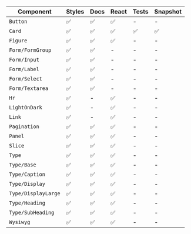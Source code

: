 Component           | Styles | Docs | React | Tests | Snapshot
------------------- | ------ | ---- | ----- | ----- | --------
`Button`            | ✅      | ✅ | ✅ | - | -
`Card`              | ✅      | ✅ | ✅ | ✅ | ✅
`Figure`            | ✅      | ✅ | ✅ | - | -
`Form/FormGroup`    | ✅      | ✅| - | - | -
`Form/Input`        | ✅      | ✅| - | - | -
`Form/Label`        | ✅      | ✅| - | - | -
`Form/Select`       | ✅      | ✅| - | - | -
`Form/Textarea`     | ✅      | ✅| - | - | -
`Hr`                | ✅      | - | ✅ | - | -
`LightOnDark`       | ✅      | - | ✅ | - | -
`Link`              | ✅      | - | ✅ | - | -
`Pagination`        | ✅      | ✅ | ✅ | - | -
`Panel`             | ✅      | ✅ | ✅ | - | -
`Slice`             | ✅      | ✅ | ✅ | - | -
`Type`              | ✅      | ✅ | ✅ | - | -
`Type/Base`         | ✅      | ✅ | ✅ | - | -
`Type/Caption`      | ✅      | ✅ | ✅ | - | -
`Type/Display`      | ✅      | ✅ | ✅ | - | -
`Type/DisplayLarge` | ✅      | ✅ | ✅ | - | -
`Type/Heading`      | ✅      | ✅ | ✅ | - | -
`Type/SubHeading`   | ✅      | ✅ | ✅ | - | -
`Wysiwyg`           | ✅      | ✅ | ✅ | - | -
